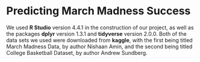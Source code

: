 # Predicting March Madness Success

We used **R Studio** version 4.4.1 in the construction of our project, as well as the packages **dplyr** version 1.3.1 and **tidyverse** version 2.0.0. 
Both of the data sets we used were downloaded from **kaggle**, with the first being titled March Madness Data, by author Nishaan Amin, and the second being titled College Basketball Dataset, by author Andrew Sundberg. 
